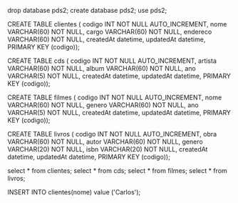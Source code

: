 drop database pds2;
create database pds2;
use pds2;

CREATE TABLE clientes (
codigo INT NOT NULL AUTO_INCREMENT,
nome VARCHAR(60) NOT NULL,
cargo VARCHAR(60) NOT NULL,
endereco VARCHAR(60) NOT NULL,
createdAt datetime,
updatedAt datetime,
PRIMARY KEY (codigo));

CREATE TABLE cds (
codigo INT NOT NULL AUTO_INCREMENT,
artista VARCHAR(60) NOT NULL,
album VARCHAR(60) NOT NULL,
ano VARCHAR(5) NOT NULL,
createdAt datetime,
updatedAt datetime,
PRIMARY KEY (codigo));

CREATE TABLE filmes (
codigo INT NOT NULL AUTO_INCREMENT,
nome VARCHAR(60) NOT NULL,
genero VARCHAR(60) NOT NULL,
ano VARCHAR(5) NOT NULL,
createdAt datetime,
updatedAt datetime,
PRIMARY KEY (codigo));

CREATE TABLE livros (
codigo INT NOT NULL AUTO_INCREMENT,
obra VARCHAR(60) NOT NULL,
autor VARCHAR(60) NOT NULL,
genero VARCHAR(20) NOT NULL,
isbn VARCHAR(20) NOT NULL,
createdAt datetime,
updatedAt datetime,
PRIMARY KEY (codigo));

select * from clientes;
select * from cds;
select * from filmes;
select * from livros;

INSERT INTO clientes(nome) value ('Carlos');